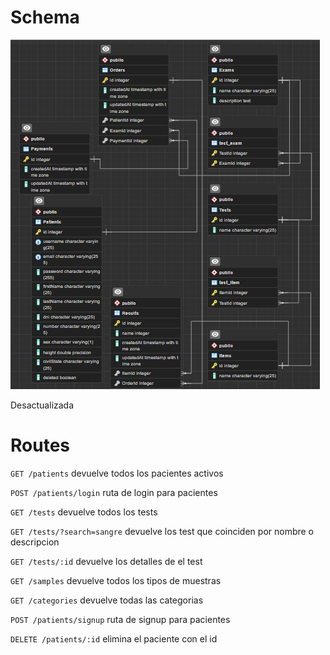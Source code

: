 # Schema

![Database](schemas/database.png)

Desactualizada

# Routes

``` GET /patients ``` devuelve todos los pacientes activos

``` POST /patients/login ``` ruta de login para pacientes

``` GET /tests ``` devuelve todos los tests

``` GET /tests/?search=sangre ``` devuelve los test que coinciden por nombre o descripcion

``` GET /tests/:id ``` devuelve los detalles de el test

``` GET /samples ``` devuelve todos los tipos de muestras

``` GET /categories ``` devuelve todas las categorias

``` POST /patients/signup ``` ruta de signup para pacientes

``` DELETE /patients/:id ``` elimina el paciente con el id